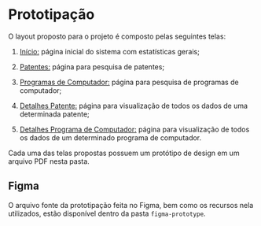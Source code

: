# Prototipação

O layout proposto para o projeto é composto pelas seguintes telas:

1. [Início:](Início.pdf) página inicial do sistema com estatísticas gerais;

2. [Patentes:](Patentes.pdf) página para pesquisa de patentes;

3. [Programas de Computador:](Programas%20de%20Computador.pdf) página para pesquisa de programas de computador;

4. [Detalhes Patente:](Detalhes%20Patente.pdf) página para visualização de todos os dados de uma determinada patente;

5. [Detalhes Programa de Computador:](Detalhes%20Programa%20de%20Computador.pdf) página para visualização de todos os dados de um determinado programa de computador.

Cada uma das telas propostas possuem um protótipo de design em um arquivo PDF nesta pasta.

## Figma

O arquivo fonte da prototipação feita no Figma, bem como os recursos nela utilizados, estão disponível dentro da pasta `figma-prototype`.

